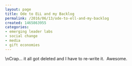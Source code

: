 ```yaml
---
layout: page
title: Ode to ELL and my Backlog
permalink: /2016/06/13/ode-to-ell-and-my-backlog
created: 1465863955
categories:
- emerging leader labs
- social change
- media
- gift economies
---
```

\nCrap… it all got deleted and I have to re-write it. &nbsp;Awesome.</p>
